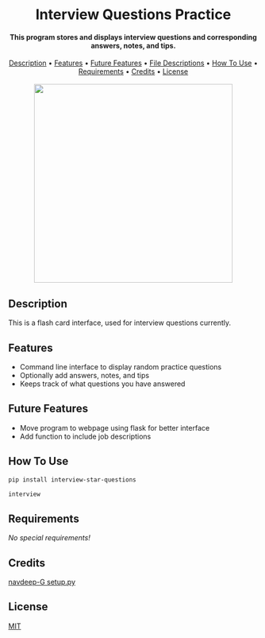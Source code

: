 
<h1 align="center">
  Interview Questions Practice
  <br>
</h1>

<h4 align="center">This program stores and displays interview questions and corresponding answers, notes, and tips.<br />
</h4>

<p align="center">
	<a href="#description">Description</a> •
	<a href="#features">Features</a> •
	<a href="#future-features">Future Features</a> •
	<a href="#file-descriptions">File Descriptions</a> •
	<a href="#how-to-use">How To Use</a> •
	<a href="#requirements">Requirements</a> •
	<a href="#credits">Credits</a> •
	<a href="#license">License</a>
<br />
<br />
<img src='images/flashcards.png' height=400>
</p>


## Description

This is a flash card interface, used for interview questions currently.


## Features

* Command line interface to display random practice questions
* Optionally add answers, notes, and tips
* Keeps track of what questions you have answered


## Future Features

* Move program to webpage using flask for better interface
* Add function to include job descriptions


## How To Use


```bash
pip install interview-star-questions

interview
```

## Requirements

*No special requirements!*


## Credits

[navdeep-G setup.py](https://github.com/navdeep-G/setup.py)

## License

[MIT](https://tldrlegal.com/license/mit-license)